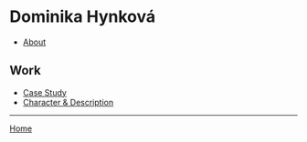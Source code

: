 # Dominika Hynková

- [About](02-intentional-aboutness/about)

## Work

- [Case Study](02-intentional-aboutness/case-study)
- [Character & Description](01-character-description/character-description)

- - -

[Home](https://github.com/dominikahynkova)

